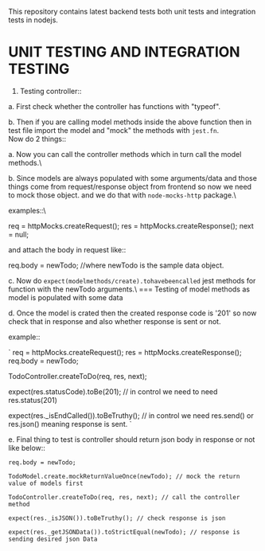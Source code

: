 This repository contains latest backend tests both unit tests and integration tests in nodejs.

UNIT TESTING AND INTEGRATION TESTING
=======================================

1. Testing controller::

a.  First check whether the controller has functions with "typeof".

b. Then if you are calling model methods inside the above function then in test file import the model and "mock" the methods with `jest.fn`. \
Now do 2 things::

a.  Now you can call the controller methods which in turn call the model methods.\

b. Since models are always populated with some arguments/data and those things come from request/response object from frontend so now we need to mock those object.
and we do that with `node-mocks-http` package.\

examples::\

req = httpMocks.createRequest(); 
res = httpMocks.createResponse(); 
next = null; 

and attach the body in request like::

req.body = newTodo; //where newTodo is the sample data object.

c.  Now do `expect(modelmethods/create).tohavebeencalled` jest methods for function with 
the newTodo arguments.\  === Testing of model methods as model is populated with some data

d.  Once the model is crated then the created response code is '201' so now check that in response and also whether response is sent or not.

example::

`
req = httpMocks.createRequest(); 
res = httpMocks.createResponse();
req.body = newTodo;

TodoController.createToDo(req, res, next);

expect(res.statusCode).toBe(201); // in control we need to need res.status(201)

expect(res._isEndCalled()).toBeTruthy(); // in control we need res.send() or res.json() meaning response is sent.
`

e.  Final thing to test is controller should return json body in response or not like below::


    req.body = newTodo;
    
    TodoModel.create.mockReturnValueOnce(newTodo); // mock the return value of models first
    
    TodoController.createToDo(req, res, next); // call the controller method
    
    expect(res._isJSON()).toBeTruthy(); // check response is json
    
    expect(res._getJSONData()).toStrictEqual(newTodo); // response is sending desired json Data
    

